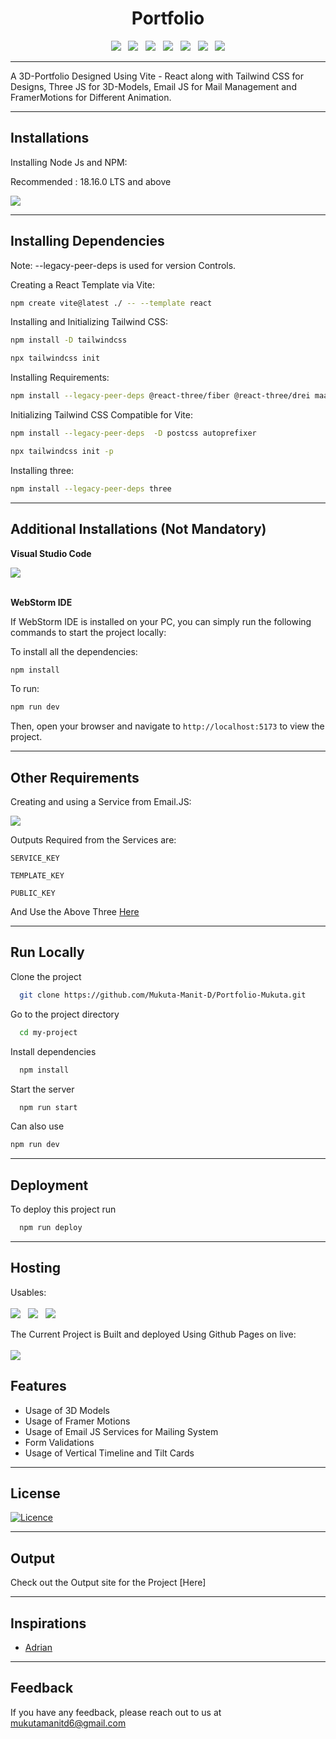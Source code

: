 <h1 align='center'>Portfolio</h1>

<div align='center'>
  <a><img src="https://img.shields.io/badge/vite-%23646CFF.svg?style=for-the-badge&logo=vite&logoColor=white"></a> &nbsp;
  <a><img src="https://img.shields.io/badge/react-%2320232a.svg?style=for-the-badge&logo=react&logoColor=%2361DAFB"></a> &nbsp;
  <a><img src="https://img.shields.io/badge/node.js-6DA55F?style=for-the-badge&logo=node.js&logoColor=white"></a> &nbsp;
  <a><img src="https://img.shields.io/badge/tailwindcss-%2338B2AC.svg?style=for-the-badge&logo=tailwind-css&logoColor=white"></a> &nbsp;
  <a><img src="https://img.shields.io/badge/threejs-black?style=for-the-badge&logo=three.js&logoColor=white"></a> &nbsp;
  <a><img src="https://img.shields.io/badge/Framer Motions-FF5C5C?style=for-the-badge"></a> &nbsp;
  <a><img src="https://img.shields.io/badge/emailjs-FFA500?style=for-the-badge"></a>
</div>

-------------------------------------

A 3D-Portfolio Designed Using Vite - React along with Tailwind CSS for Designs, Three JS for 3D-Models, Email JS for Mail Management and FramerMotions for Different Animation.

-------------------------------------

## Installations

Installing Node Js and NPM:

Recommended : 18.16.0 LTS and above

<a href="https://nodejs.org/en" alt="node js">
        <img src="https://img.shields.io/badge/node.js-6DA55F?style=for-the-badge&logo=node.js&logoColor=white" /></a>
        
-------------------------------------

## Installing Dependencies

Note: --legacy-peer-deps is used for version Controls.

Creating a React Template via Vite:

```bash
npm create vite@latest ./ -- --template react

```

Installing and Initializing Tailwind CSS:
```bash
npm install -D tailwindcss

npx tailwindcss init

```

Installing Requirements:
```bash
npm install --legacy-peer-deps @react-three/fiber @react-three/drei maath react-tilt react-vertical-timeline-component @emailjs/browser framer-motion react-router-dom
```

Initializing Tailwind CSS Compatible for Vite:
```bash
npm install --legacy-peer-deps  -D postcss autoprefixer

npx tailwindcss init -p

```

Installing three:
```bash
npm install --legacy-peer-deps three
```

-------------------------------------

## Additional Installations (Not Mandatory)

**Visual Studio Code**  

<a href="https://code.visualstudio.com/" alt="VS Code">
        <img src="https://img.shields.io/badge/Visual%20Studio%20Code-0078d7.svg?style=for-the-badge&logo=visual-studio-code&logoColor=white" /></a><br>
<br> 

**WebStorm IDE**

If WebStorm IDE is installed on your PC, you can simply run the following commands to start the project locally:

To install all the dependencies:
```bash
npm install
```
To run:
```bash
npm run dev
```
Then, open your browser and navigate to `http://localhost:5173` to view the project.

-------------------------------------

## Other Requirements
Creating and using a Service from Email.JS:

<a href="https://www.emailjs.com/" alt="Email.js">
  <img src="https://img.shields.io/badge/emailjs-FFA500?style=for-the-badge"></a>
  
Outputs Required from the Services are:

`SERVICE_KEY`

`TEMPLATE_KEY`

`PUBLIC_KEY`

And Use the Above Three [Here](src/components/Contact.jsx)

-------------------------------------

## Run Locally

Clone the project

```bash
  git clone https://github.com/Mukuta-Manit-D/Portfolio-Mukuta.git
```

Go to the project directory

```bash
  cd my-project
```

Install dependencies

```bash
  npm install
```

Start the server

```bash
  npm run start
```
Can also use 

 ```bash
 npm run dev
 ```
-------------------------------------


## Deployment

To deploy this project run

```bash
  npm run deploy
```

-------------------------------------
## Hosting
Usables:
  <br /><br /> <a><img src="https://img.shields.io/badge/netlify-%23000000.svg?style=for-the-badge&logo=netlify&logoColor=#00C7B7"></a> &nbsp;
  <a><img src="https://img.shields.io/badge/AWS-%23FF9900.svg?style=for-the-badge&logo=amazon-aws&logoColor=white"></a> &nbsp;
  <a><img src="https://img.shields.io/badge/azure-%230072C6.svg?style=for-the-badge&logo=microsoftazure&logoColor=white"></a> 

The Current Project is Built and deployed Using Github Pages on live: <br />
  <br /> <a><img src="https://img.shields.io/badge/github%20pages-121013?style=for-the-badge&logo=github&logoColor=white"></a>

## Features
- Usage of 3D Models
- Usage of Framer Motions
- Usage of Email JS Services for Mailing System
- Form Validations
- Usage of Vertical Timeline and Tilt Cards

-------------------------------------

## License

[![Licence](https://img.shields.io/github/license/Ileriayo/markdown-badges?style=for-the-badge)](./LICENSE)

-------------------------------------

## Output
Check out the Output site for the Project [Here]

-------------------------------------


## Inspirations

- [Adrian](https://github.com/adrianhajdin)

--------------------------------------

## Feedback
If you have any feedback, please reach out to us at mukutamanitd6@gmail.com
